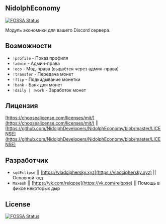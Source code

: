 ## NidolphEconomy
[![FOSSA Status](https://app.fossa.io/api/projects/git%2Bgithub.com%2FNidolphDevelopers%2FNidolphEconomy.svg?type=shield)](https://app.fossa.io/projects/git%2Bgithub.com%2FNidolphDevelopers%2FNidolphEconomy?ref=badge_shield)

Модуль экономики для вашего Discord сервера.

## Возможности
- `!profile` - Показ профиля
- `!admin` - Админ-права
- `!eco` - Мод-права (выдаётся через админ-права)
- `!transfer` - Передача монет
- `!flip` - Подкидывание монетки
- `!bank` - Банк для монет
- `!daily | !work` - Заработок монет

## Лицензия
[https://choosealicense.com/licenses/mit/](https://choosealicense.com/licenses/mit/) || [https://github.com/NidolphDevelopers/NidolphEconomy/blob/master/LICENSE](https://github.com/NidolphDevelopers/NidolphEconomy/blob/master/LICENSE)

## Разработчик
- `sqdEclipse` || [https://vladciphersky.xyz](https://vladciphersky.xyz) || Основной код
- `Maxesh` || [https://vk.com/relqpse](https://vk.com/relqpse) || Помощь в фиксе некоторых дыр


## License
[![FOSSA Status](https://app.fossa.io/api/projects/git%2Bgithub.com%2FNidolphDevelopers%2FNidolphEconomy.svg?type=large)](https://app.fossa.io/projects/git%2Bgithub.com%2FNidolphDevelopers%2FNidolphEconomy?ref=badge_large)